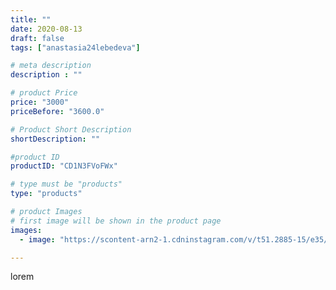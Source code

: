 ```yaml
---
title: ""
date: 2020-08-13
draft: false
tags: ["anastasia24lebedeva"]

# meta description
description : ""

# product Price
price: "3000"
priceBefore: "3600.0"

# Product Short Description
shortDescription: ""

#product ID
productID: "CD1N3FVoFWx"

# type must be "products"
type: "products"

# product Images
# first image will be shown in the product page
images:
  - image: "https://scontent-arn2-1.cdninstagram.com/v/t51.2885-15/e35/117288994_289311432366907_8291667063451490050_n.jpg?se=8&tp=1&_nc_ht=scontent-arn2-1.cdninstagram.com&_nc_cat=107&_nc_ohc=G169ui9j-9IAX_dP_No&ccb=7-4&oh=124a789b57c0be490bfd33bae7c23a4a&oe=6083DD88&ig_cache_key=MjM3NDg2NTMzODQxNTIwNzg1Nw%3D%3D.2-ccb7-4"

---
```

lorem
